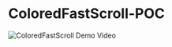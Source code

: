 # ColoredFastScroll-POC
![ColoredFastScroll Demo Video](https://github.com/NinoDLC/ColoredFastScroll-POC/blob/master/colored%20fast%20scroll%20demo.gif)
